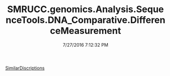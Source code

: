 ﻿---
title: SMRUCC.genomics.Analysis.SequenceTools.DNA_Comparative.DifferenceMeasurement
date: 7/27/2016 7:12:32 PM
---

[SimilarDiscriptions](T-SMRUCC.genomics.Analysis.SequenceTools.DNA_Comparative.DifferenceMeasurement.SimilarDiscriptions.html)
